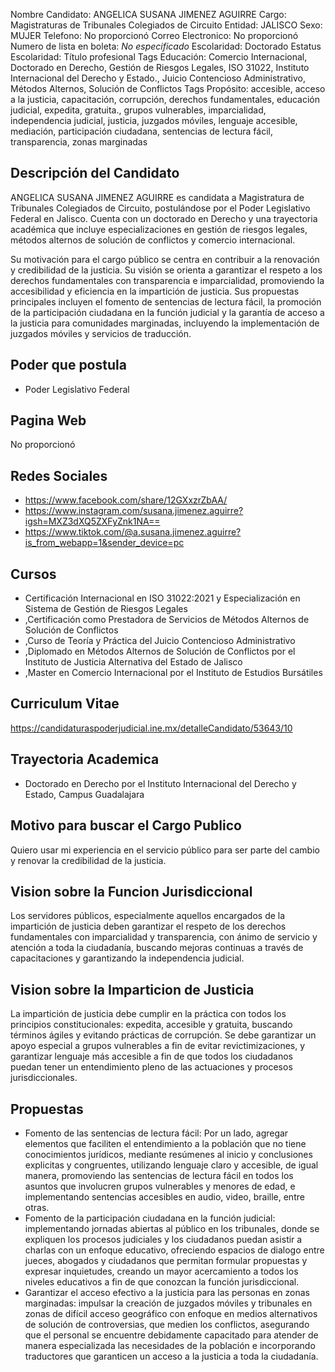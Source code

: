 Nombre Candidato: ANGELICA SUSANA JIMENEZ AGUIRRE
Cargo: Magistraturas de Tribunales Colegiados de Circuito
Entidad: JALISCO
Sexo: MUJER
Telefono: No proporcionó
Correo Electronico: No proporcionó
Numero de lista en boleta: *No especificado*
Escolaridad: Doctorado
Estatus Escolaridad: Título profesional
Tags Educación: Comercio Internacional, Doctorado en Derecho, Gestión de Riesgos Legales, ISO 31022, Instituto Internacional del Derecho y Estado., Juicio Contencioso Administrativo, Métodos Alternos, Solución de Conflictos
Tags Propósito: accesible, acceso a la justicia, capacitación, corrupción, derechos fundamentales, educación judicial, expedita, gratuita., grupos vulnerables, imparcialidad, independencia judicial, justicia, juzgados móviles, lenguaje accesible, mediación, participación ciudadana, sentencias de lectura fácil, transparencia, zonas marginadas


## Descripción del Candidato 

ANGELICA SUSANA JIMENEZ AGUIRRE es candidata a Magistratura de Tribunales Colegiados de Circuito, postulándose por el Poder Legislativo Federal en Jalisco. Cuenta con un doctorado en Derecho y una trayectoria académica que incluye especializaciones en gestión de riesgos legales, métodos alternos de solución de conflictos y comercio internacional.

Su motivación para el cargo público se centra en contribuir a la renovación y credibilidad de la justicia. Su visión se orienta a garantizar el respeto a los derechos fundamentales con transparencia e imparcialidad, promoviendo la accesibilidad y eficiencia en la impartición de justicia. Sus propuestas principales incluyen el fomento de sentencias de lectura fácil, la promoción de la participación ciudadana en la función judicial y la garantía de acceso a la justicia para comunidades marginadas, incluyendo la implementación de juzgados móviles y servicios de traducción.


## Poder que postula

- Poder Legislativo Federal


## Pagina Web

No proporcionó


## Redes Sociales

- https://www.facebook.com/share/12GXxzrZbAA/
- https://www.instagram.com/susana.jimenez.aguirre?igsh=MXZ3dXQ5ZXFyZnk1NA==
- https://www.tiktok.com/@a.susana.jimenez.aguirre?is_from_webapp=1&sender_device=pc


## Cursos

- Certificación Internacional en ISO 31022:2021 y Especialización en Sistema de Gestión de Riesgos Legales
- ,Certificación como Prestadora de Servicios de Métodos Alternos de Solución de Conflictos
- ,Curso de Teoría y Práctica del Juicio Contencioso Administrativo
- ,Diplomado en Métodos Alternos de Solución de Conflictos por el Instituto de Justicia Alternativa del Estado de Jalisco
- ,Master en Comercio Internacional por el Instituto de Estudios Bursátiles


## Curriculum Vitae

https://candidaturaspoderjudicial.ine.mx/detalleCandidato/53643/10


## Trayectoria Academica

- Doctorado en Derecho por el Instituto Internacional del Derecho y Estado, Campus Guadalajara


## Motivo para buscar el Cargo Publico

Quiero usar mi experiencia en el servicio público para ser parte del cambio y renovar la credibilidad de la justicia.


## Vision sobre la Funcion Jurisdiccional

Los servidores públicos, especialmente aquellos encargados de la impartición de justicia deben garantizar el respeto de los derechos fundamentales con imparcialidad y transparencia, con ánimo de servicio y atención a toda la ciudadanía, buscando mejoras continuas a través de capacitaciones y garantizando la independencia judicial.


## Vision sobre la Imparticion de Justicia

La impartición de justicia debe cumplir en la práctica con todos los principios constitucionales: expedita, accesible y gratuita, buscando términos ágiles y evitando prácticas de corrupción. Se debe garantizar un apoyo especial a grupos vulnerables a fin de evitar revictimizaciones, y garantizar lenguaje más accesible a fin de que todos los ciudadanos puedan tener un entendimiento pleno de las actuaciones y procesos jurisdiccionales.


## Propuestas

- Fomento de las sentencias de lectura fácil: Por un lado, agregar elementos que faciliten el entendimiento a la población que no tiene conocimientos jurídicos, mediante resúmenes al inicio y conclusiones explicitas y congruentes, utilizando lenguaje claro y accesible, de igual manera, promoviendo las sentencias de lectura fácil en todos los asuntos que involucren grupos vulnerables y menores de edad, e implementando sentencias accesibles en audio, video, braille, entre otras.
- Fomento de la participación ciudadana en la función judicial: implementando jornadas abiertas al público en los tribunales, donde se expliquen los procesos judiciales y los ciudadanos puedan asistir a charlas con un enfoque educativo, ofreciendo espacios de dialogo entre jueces, abogados y ciudadanos que permitan formular propuestas y expresar inquietudes, creando un mayor acercamiento a todos los niveles educativos a fin de que conozcan la función jurisdiccional.
- Garantizar el acceso efectivo a la justicia para las personas en zonas marginadas: impulsar la creación de juzgados móviles y tribunales en zonas de difícil acceso geográfico con enfoque en medios alternativos de solución de controversias, que medien los conflictos, asegurando que el personal se encuentre debidamente capacitado para atender de manera especializada las necesidades de la población e incorporando traductores que garanticen un acceso a la justicia a toda la ciudadanía.

